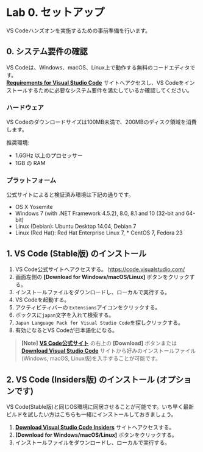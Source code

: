 # Lab 0. セットアップ
VS Codeハンズオンを実施するための事前準備を行います。

## 0. システム要件の確認
VS Codeは、Windows、macOS、Linux上で動作する無料のコードエディタです。  
**[Requirements for Visual Studio Code](https://code.visualstudio.com/docs/supporting/requirements)** サイトへアクセスし、VS Codeをインストールするために必要なシステム要件を満たしているか確認してください。

### ハードウェア
VS Codeのダウンロードサイズは100MB未満で、200MBのディスク領域を消費します。

推奨環境:
* 1.6GHz 以上のプロセッサー
* 1GB の RAM

### プラットフォーム
公式サイトによると検証済み環境は下記の通りです。
* OS X Yosemite
* Windows 7 (with .NET Framework 4.5.2), 8.0, 8.1 and 10 (32-bit and 64-bit)
* Linux (Debian): Ubuntu Desktop 14.04, Debian 7
* Linux (Red Hat): Red Hat Enterprise Linux 7, * CentOS 7, Fedora 23

## 1. VS Code (Stable版) のインストール
1. VS Code公式サイトへアクセスする。
https://code.visualstudio.com/
2. 画面左側の **[Download for Windows/macOS/Linux]** ボタンをクリックする。
3. インストールファイルをダウンロードし、ローカルで実行する。
4. VS Codeを起動する。
5. アクティビティバーの `Extensions`アイコンをクリックする。
6. ボックスに`japan`文字を入れて検索する。
7. `Japan Language Pack for Visual Studio Code`を探しクリックする。
8. 有効になるとVS Codeが日本語化になる。

> **[Note]** **[VS Code公式サイト](https://code.visualstudio.com/)** の右上の **[Download]** ボタンまたは **[Download Visual Studio Code](https://code.visualstudio.com/Download)** サイトから好みのインストールファイル(Windows, macOS, Linux版)を入手することが可能です。

## 2. VS Code (Insiders版) のインストール (オプションです)
VS Code(Stable版)と同じOS環境に同居させることが可能です。いち早く最新ビルドを試したい方はこちらも一緒にインストールしておきましょう。
1. **[Download Visual Studio Code Insiders](https://code.visualstudio.com/insiders/)** サイトへアクセスする。
2. **[Download for Windows/macOS/Linux]** ボタンをクリックする。
3. インストールファイルをダウンロードし、ローカルで実行する。 
